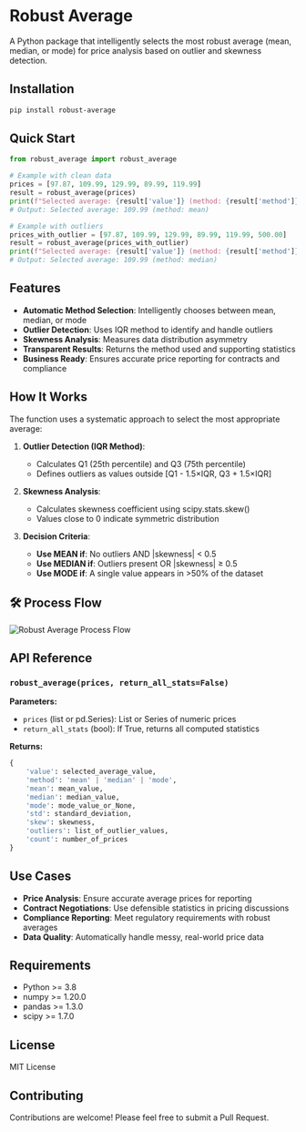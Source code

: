 # Robust Average

A Python package that intelligently selects the most robust average (mean, median, or mode) for price analysis based on outlier and skewness detection.

## Installation

```bash
pip install robust-average
```

## Quick Start

```python
from robust_average import robust_average

# Example with clean data
prices = [97.87, 109.99, 129.99, 89.99, 119.99]
result = robust_average(prices)
print(f"Selected average: {result['value']} (method: {result['method']})")
# Output: Selected average: 109.99 (method: mean)

# Example with outliers
prices_with_outlier = [97.87, 109.99, 129.99, 89.99, 119.99, 500.00]
result = robust_average(prices_with_outlier)
print(f"Selected average: {result['value']} (method: {result['method']})")
# Output: Selected average: 109.99 (method: median)
```

## Features

- **Automatic Method Selection**: Intelligently chooses between mean, median, or mode
- **Outlier Detection**: Uses IQR method to identify and handle outliers
- **Skewness Analysis**: Measures data distribution asymmetry
- **Transparent Results**: Returns the method used and supporting statistics
- **Business Ready**: Ensures accurate price reporting for contracts and compliance

## How It Works

The function uses a systematic approach to select the most appropriate average:

1. **Outlier Detection (IQR Method)**:
   - Calculates Q1 (25th percentile) and Q3 (75th percentile)
   - Defines outliers as values outside [Q1 - 1.5×IQR, Q3 + 1.5×IQR]

2. **Skewness Analysis**:
   - Calculates skewness coefficient using scipy.stats.skew()
   - Values close to 0 indicate symmetric distribution

3. **Decision Criteria**:
   - **Use MEAN if**: No outliers AND |skewness| < 0.5
   - **Use MEDIAN if**: Outliers present OR |skewness| ≥ 0.5
   - **Use MODE if**: A single value appears in >50% of the dataset

## 🛠️ Process Flow

![Robust Average Process Flow](./Robust-Average%20-%20Process%20Flow%20_%20Mermaid%20Chart-2025-07-08-111749.png)

## API Reference

### `robust_average(prices, return_all_stats=False)`

**Parameters:**
- `prices` (list or pd.Series): List or Series of numeric prices
- `return_all_stats` (bool): If True, returns all computed statistics

**Returns:**
```python
{
    'value': selected_average_value,
    'method': 'mean' | 'median' | 'mode',
    'mean': mean_value,
    'median': median_value,
    'mode': mode_value_or_None,
    'std': standard_deviation,
    'skew': skewness,
    'outliers': list_of_outlier_values,
    'count': number_of_prices
}
```

## Use Cases

- **Price Analysis**: Ensure accurate average prices for reporting
- **Contract Negotiations**: Use defensible statistics in pricing discussions
- **Compliance Reporting**: Meet regulatory requirements with robust averages
- **Data Quality**: Automatically handle messy, real-world price data

## Requirements

- Python >= 3.8
- numpy >= 1.20.0
- pandas >= 1.3.0
- scipy >= 1.7.0

## License

MIT License

## Contributing

Contributions are welcome! Please feel free to submit a Pull Request. 